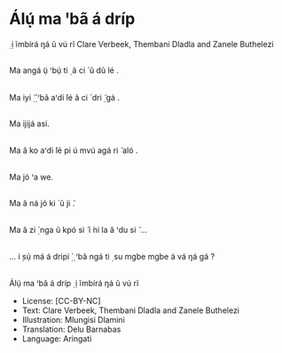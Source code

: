 # Álụ́ ma ꞌbã á dríp
̣ ị
ĩmbírá ŋá ũ vú rĩ
Clare Verbeek, Thembani
Dladla and Zanele
Buthelezi

##
Ma angá ụ̃ ꞌbụ́ ti ̣ ã ci ́
ũ dũ lé .


##
Ma iyi
̣̃ ̣́ ꞌbã aꞌdi ́lé ã ci ́ dri ̣̃
gá .


##
Ma ijijá asi.


##
Ma ã ko aꞌdi ́lé pi ú mvú
agá ri ̃ aló .


##
Ma jó ꞌa we.


##
Ma ã ná jó ki ́ ũ ji ̃.


##
Ma ã zi ̣́ nga ũ kpó si ̃ i ́ni la ã ꞌdu si ̃ …


##
... i ̣sụ́ má á dripi
̣́ ̣ ꞌbã ngá
ti ̣ su mgbe mgbe á vá ŋá
gá ?


##
Álụ́ ma ꞌbã á dríp
̣ ị ĩmbírá ŋá ũ vú rĩ
* License: [CC-BY-NC]
* Text: Clare Verbeek, Thembani Dladla and Zanele
Buthelezi
* Illustration: Mlungisi Dlamini
* Translation: Delu Barnabas
* Language: Aringati

